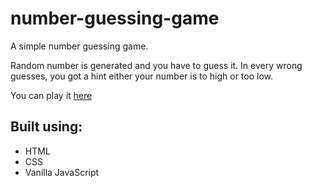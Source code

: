 # number-guessing-game
A simple number guessing game.

Random number is generated and you have to guess it. In every wrong guesses, you got a hint either your number is to high or too low.

You can play it [here](https://rakhmatnw.github.io/number-guessing-game/)

## Built using:
* HTML
* CSS
* Vanilla JavaScript

